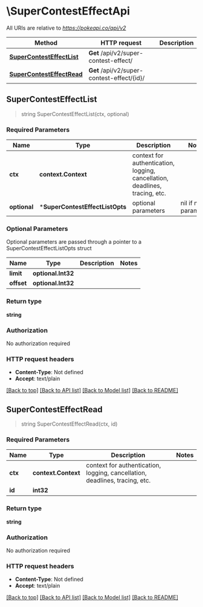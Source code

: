 # \SuperContestEffectApi

All URIs are relative to *https://pokeapi.co/api/v2*

Method | HTTP request | Description
------------- | ------------- | -------------
[**SuperContestEffectList**](SuperContestEffectApi.md#SuperContestEffectList) | **Get** /api/v2/super-contest-effect/ | 
[**SuperContestEffectRead**](SuperContestEffectApi.md#SuperContestEffectRead) | **Get** /api/v2/super-contest-effect/{id}/ | 



## SuperContestEffectList

> string SuperContestEffectList(ctx, optional)



### Required Parameters


Name | Type | Description  | Notes
------------- | ------------- | ------------- | -------------
**ctx** | **context.Context** | context for authentication, logging, cancellation, deadlines, tracing, etc.
 **optional** | ***SuperContestEffectListOpts** | optional parameters | nil if no parameters

### Optional Parameters

Optional parameters are passed through a pointer to a SuperContestEffectListOpts struct


Name | Type | Description  | Notes
------------- | ------------- | ------------- | -------------
 **limit** | **optional.Int32**|  | 
 **offset** | **optional.Int32**|  | 

### Return type

**string**

### Authorization

No authorization required

### HTTP request headers

- **Content-Type**: Not defined
- **Accept**: text/plain

[[Back to top]](#) [[Back to API list]](../README.md#documentation-for-api-endpoints)
[[Back to Model list]](../README.md#documentation-for-models)
[[Back to README]](../README.md)


## SuperContestEffectRead

> string SuperContestEffectRead(ctx, id)



### Required Parameters


Name | Type | Description  | Notes
------------- | ------------- | ------------- | -------------
**ctx** | **context.Context** | context for authentication, logging, cancellation, deadlines, tracing, etc.
**id** | **int32**|  | 

### Return type

**string**

### Authorization

No authorization required

### HTTP request headers

- **Content-Type**: Not defined
- **Accept**: text/plain

[[Back to top]](#) [[Back to API list]](../README.md#documentation-for-api-endpoints)
[[Back to Model list]](../README.md#documentation-for-models)
[[Back to README]](../README.md)

